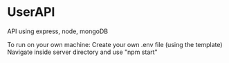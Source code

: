 # UserAPI
API using express, node, mongoDB

To run on your own machine:
Create your own .env file (using the template)
Navigate inside server directory and use "npm start"
